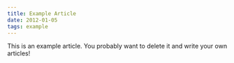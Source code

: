```yaml
---
title: Example Article
date: 2012-01-05
tags: example
---
```


This is an example article. You probably want to delete it and write your own articles!
